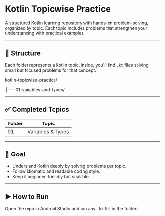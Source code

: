 # Kotlin Topicwise Practice

A structured Kotlin learning repository with hands-on problem-solving, organized by topic. Each topic includes problems that strengthen your understanding with practical examples.

---

## 📁 Structure

Each folder represents a Kotlin topic. Inside, you'll find `.kt` files solving small but focused problems for that concept.

kotlin-topicwise-practice/

├── 01-variables-and-types/

---

## ✅ Completed Topics

| Folder | Topic |
|--------|-------|
| 01 | Variables & Types |

---

## 🧭 Goal

- Understand Kotlin deeply by solving problems per topic.
- Follow idiomatic and readable coding style.
- Keep it beginner-friendly but scalable.

---

## ▶️ How to Run

Open the repo in Android Studio and run any `.kt` file in the folders.
